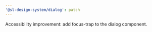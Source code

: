 ```yaml
---
'@sl-design-system/dialog': patch
---
```


Accessibility improvement: add focus-trap to the dialog component. 
